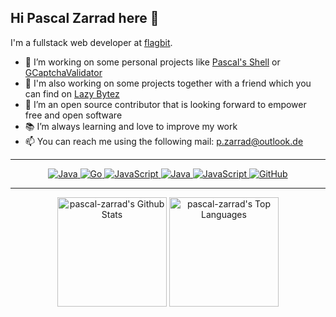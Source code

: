 ## Hi Pascal Zarrad here 👋

I'm a fullstack web developer at [flagbit](https://github.com/flagbit).

- 🔭 I’m working on some personal projects like [Pascal's Shell](https://github.com/pascal-zarrad/psh) or [GCaptchaValidator](https://github.com/pascal-zarrad/gcaptchavalidator)
- 🌱 I'm also working on some projects together with a friend which you can find on [Lazy Bytez](https://github.com/lazybytez)
- 👯 I’m an open source contributor that is looking forward to empower free and open software
- 📚 I’m always learning and love to improve my work
- 📫 You can reach me using the following mail: [p.zarrad@outlook.de](mailto://p.zarrad@outlook.de)

-----
<p align="center">
    <a href="https://github.com/pascal-zarrad?tab=repositories&q=&type=&language=php">
        <img alt="Java" src="https://img.shields.io/badge/php-%238892BF.svg?&style=for-the-badge&logo=php&logoColor=white">
    </a>
    <a href="https://github.com/pascal-zarrad?tab=repositories&q=&type=&language=go">
        <img alt="Go" src="https://img.shields.io/badge/go-%233178c6.svg?&style=for-the-badge&logo=go&logoColor=white">
    </a>
    <a href="https://github.com/pascal-zarrad?tab=repositories&q=&type=&language=typescript">
        <img alt="JavaScript" src="https://img.shields.io/badge/typescript-%233178c6.svg?&style=for-the-badge&logo=typescript&logoColor=white">
    </a>
    <a href="https://github.com/pascal-zarrad?tab=repositories&q=&type=&language=java">
        <img alt="Java" src="https://img.shields.io/badge/java-%23ED8B00.svg?&style=for-the-badge&logo=java&logoColor=white">
    </a>
    <a href="https://github.com/pascal-zarrad?tab=repositories&q=&type=&language=javascript">
        <img alt="JavaScript" src="https://img.shields.io/badge/javascript-%23323330.svg?&style=for-the-badge&logo=javascript&logoColor=%23F7DF1E">
    </a>
    <a href="https://github.com/pascal-zarrad/"><img alt="GitHub" src="https://img.shields.io/badge/github-%23121011.svg?&style=for-the-badge&logo=github&logoColor=white"></a>
</p>

-----
<p align="center">
<a href="https://github.com/anuraghazra/github-readme-stats"><img alt="pascal-zarrad's Github Stats" src="https://github-readme-stats.vercel.app/api?username=pascal-zarrad&show_icons=true&count_private=true&theme=tokyonight&hide_border=true" height="175px"/></a>
  <a href="https://github.com/anuraghazra/github-readme-stats"><img alt="pascal-zarrad's Top Languages" src="https://github-readme-stats.vercel.app/api/top-langs/?username=pascal-zarrad&langs_count=8&layout=compact&theme=tokyonight&hide_border=true" height="175x" /></a>
</p>
